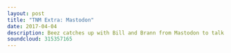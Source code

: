 ```yaml
---
layout: post
title: "TNM Extra: Mastodon"
date: 2017-04-04
description: Beez catches up with Bill and Brann from Mastodon to talk about their quite frankly incredible new album, Emperor Of Sand. The concepts, the inspirations and the full story behind one of the year's best albums. Dive right in.
soundcloud: 315357165
---
```

